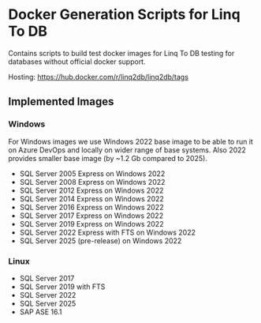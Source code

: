 ﻿# Docker Generation Scripts for Linq To DB

Contains scripts to build test docker images for Linq To DB testing for databases without official docker support.

Hosting: https://hub.docker.com/r/linq2db/linq2db/tags

## Implemented Images

### Windows

For Windows images we use Windows 2022 base image to be able to run it on Azure DevOps and locally on wider range of base systems. Also 2022 provides smaller base image (by ~1.2 Gb compared to 2025).

- SQL Server 2005 Express on Windows 2022
- SQL Server 2008 Express on Windows 2022
- SQL Server 2012 Express on Windows 2022
- SQL Server 2014 Express on Windows 2022
- SQL Server 2016 Express on Windows 2022
- SQL Server 2017 Express on Windows 2022
- SQL Server 2019 Express on Windows 2022
- SQL Server 2022 Express with FTS on Windows 2022
- SQL Server 2025 (pre-release) on Windows 2022

### Linux

- SQL Server 2017
- SQL Server 2019 with FTS
- SQL Server 2022
- SQL Server 2025
- SAP ASE 16.1